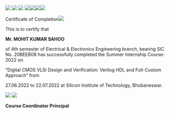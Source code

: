 ﻿![](Aspose.Words.a8bdecc3-5c64-4893-8836-037ca7597eef.001.png) ![](Aspose.Words.a8bdecc3-5c64-4893-8836-037ca7597eef.002.png)    ![](Aspose.Words.a8bdecc3-5c64-4893-8836-037ca7597eef.003.png) ![](Aspose.Words.a8bdecc3-5c64-4893-8836-037ca7597eef.004.png)![](Aspose.Words.a8bdecc3-5c64-4893-8836-037ca7597eef.005.png)![](Aspose.Words.a8bdecc3-5c64-4893-8836-037ca7597eef.006.png)![](Aspose.Words.a8bdecc3-5c64-4893-8836-037ca7597eef.007.png)

Certificate  of  Completion![](Aspose.Words.a8bdecc3-5c64-4893-8836-037ca7597eef.008.jpeg)

This is to certify that  

**Mr. MOHIT KUMAR SAHOO**

of 4th semester of Electrical & Electronics Engineering branch, bearing                          SIC No. 20BEEB08 has successfully completed the Summer Internship Course-2022 on        

“Digital CMOS VLSI Design and Verification: Verilog HDL and Full-Custom Approach” from 

27\.06.2022 to 22.07.2022 at Silicon Institute of Technology, Bhubaneswar.

![](Aspose.Words.a8bdecc3-5c64-4893-8836-037ca7597eef.009.png) ![](Aspose.Words.a8bdecc3-5c64-4893-8836-037ca7597eef.010.png)

**Course Coordinator  Principal**
